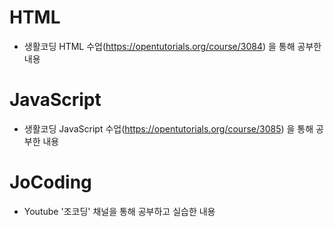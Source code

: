 # HTML
- 생활코딩 HTML 수업(https://opentutorials.org/course/3084) 을 통해 공부한 내용

# JavaScript
- 생활코딩 JavaScript 수업(https://opentutorials.org/course/3085) 을 통해 공부한 내용

# JoCoding
- Youtube '조코딩' 채널을 통해 공부하고 실습한 내용
